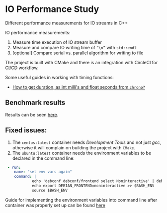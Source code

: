 # IO Performance Study

Different performance measurements for IO streams in C++ 

IO performance measurements:
 1. Measure time execution of IO stream buffer
 2. Measure and compare IO writing time of `“\n”` with `std::endl`
 3. [optional] Compare serial vs. parallel algorithm for writing to file

The project is built with CMake and there is an integration with CircleCI for CI/CD workflow.

Some useful guides in working with timing functions:

* [How to get duration, as int milli's and float seconds from `chrono?`](https://stackoverflow.com/questions/14391327/how-to-get-duration-as-int-millis-and-float-seconds-from-chrono)

## Benchmark results

Results can be seen [here](benchmarks.md).

## Fixed issues:

1. The `centos:latest` container needs *Development Tools* and not just *gcc*, otherwise it will complain on building the project with `CMake`.
2. The `ubuntu:latest` container needs the environment variables to be declared in the command line:

```yaml
 - run:
    name: "set env vars again"
    command: |
            echo 'debconf debconf/frontend select Noninteractive' | debconf-set-selections
            echo export DEBIAN_FRONTEND=noninteractive >> $BASH_ENV
            source $BASH_ENV
```

Guide for implementing the environment variables into command line after container was properly set up can be found [here](https://circleci.com/docs/2.0/env-vars/#setting-an-environment-variable-in-a-shell-command)